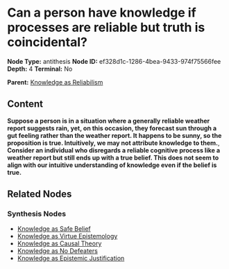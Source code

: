 # Can a person have knowledge if processes are reliable but truth is coincidental?

**Node Type:** antithesis
**Node ID:** ef328d1c-1286-4bea-9433-974f75566fee
**Depth:** 4
**Terminal:** No

**Parent:** [Knowledge as Reliabilism](knowledge-as-reliabilism-synthesis-74ee04f3-3927-469a-bac0-1af029819eb6.md)

## Content

**Suppose a person is in a situation where a generally reliable weather report suggests rain, yet, on this occasion, they forecast sun through a gut feeling rather than the weather report. It happens to be sunny, so the proposition is true. Intuitively, we may not attribute knowledge to them.**, **Consider an individual who disregards a reliable cognitive process like a weather report but still ends up with a true belief. This does not seem to align with our intuitive understanding of knowledge even if the belief is true.**

## Related Nodes

### Synthesis Nodes

- [Knowledge as Safe Belief](knowledge-as-safe-belief-synthesis-d5a68319-3dbe-4581-a155-d284055427b1.md)
- [Knowledge as Virtue Epistemology](knowledge-as-virtue-epistemology-synthesis-2ea8b741-d38e-4e38-b224-40846fd94441.md)
- [Knowledge as Causal Theory](knowledge-as-causal-theory-synthesis-c641a1dc-8c3e-4216-acd4-751c43496ac8.md)
- [Knowledge as No Defeaters](knowledge-as-no-defeaters-synthesis-54b310dc-fabb-4582-8b9d-6fd83e695e4e.md)
- [Knowledge as Epistemic Justification](knowledge-as-epistemic-justification-synthesis-6c7ef0e0-5866-4da3-87cc-4cd34fe00097.md)
